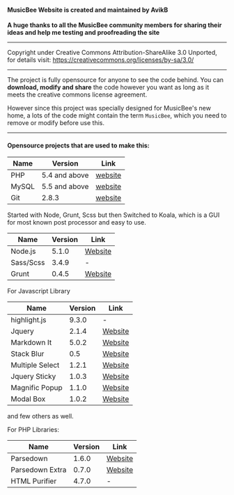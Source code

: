 
#### **MusicBee Website is created and maintained by AvikB**

 **A huge thanks to all the MusicBee community members for sharing their ideas and help me testing and proofreading the site** 

----------

 Copyright under Creative Commons Attribution-ShareAlike 3.0 Unported, for details visit: https://creativecommons.org/licenses/by-sa/3.0/

----------

The project is fully opensource for anyone to see the code behind. You can **download, modify and share** the code however you want as long as it meets the creative commons license agreement.

However since this project was specially designed for MusicBee's new home, a lots of the code might contain the term `MusicBee`, which you need to remove or modify before use this.


----------

#### Opensource  projects that are used to make this:



| Name   | Version | Link | 
|------------|--------------|--------|
| PHP | 5.4 and above      |   [website][1] |
| MySQL | 5.5 and above |   [website][2] |
| Git        | 2.8.3                  |   [website][3] |


Started with Node, Grunt, Scss but then Switched to Koala, which is a GUI for most known post processor and easy to use.

| Name   | Version | Link | 
|------------|--------------|--------|
| Node.js| 5.1.0                 |   [Website][4] |
| Sass/Scss| 3.4.9            | -  |
| Grunt       |   0.4.5            | [Website][5] |

For Javascript Library

| Name   | Version | Link | 
|------------|--------------|--------|
| highlight.js|  9.3.0                |   -|
| Jquery| 2.1.4            | [Website][6]  |
| Markdown It|  5.0.2            | [Website][7] |
| Stack Blur | 0.5 | [Website][8] |
| Multiple Select | 1.2.1 | [Website][9] |
| Jquery Sticky | 1.0.3 | [Website][10] |
| Magnific Popup | 1.1.0 | [Website][11] |
| Modal Box | 1.0.2 | [Website][12] |

and few others as well.

For PHP Libraries:

| Name   | Version | Link | 
|------------|--------------|--------|
| Parsedown |  1.6.0       |   [Website][13]|
| Parsedown Extra | 0.7.0 | [Website][14]
| HTML Purifier | 4.7.0 | - |

  [1]: http://www.php.net
  [2]: http://www.mysql.com
  [3]: http://www.git-scm.com/
  [4]: http://nodejs.org
  [5]: https://www.gruntjs.com
  [6]: http://www.jquery.org
  [7]: https://github.com//markdown-it/markdown-it
  [8]: http://www.quasimondo.com/StackBlurForCanvas
  [9]: http://wenzhixin.net.cn/p/multiple-select/
  [10]: http://stickyjs.com/
  [11]: http://dimsemenov.com/plugins/magnific-popup/
  [12]: http://s-yadav.github.com
  [13]: http://parsedown.org
  [14]: https://github.com/erusev/parsedown-extra
